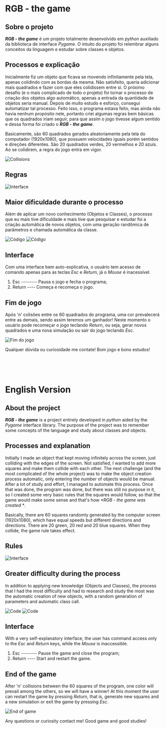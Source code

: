 # RGB - the game

## Sobre o projeto

_**RGB - the game**_ é um projeto totalmente desenvolvido em _python_ auxiliado da biblioteca de interface _Pygame_. O intuito do projeto foi relembrar alguns conceitos da linguagem e estudar sobre classes e objetos.

## Processos e explicação

Inicialmente fiz um objeto que ficava se movendo infinitamente pela tela, apenas colidindo com as bordas da mesma. Não satisfeito, queria adicionar mais quadrados e fazer com que eles colidissem entre si. O próximo desafio (e o mais complicado de todo o projeto) foi tornar o processo de criação dos objetos algo automático, apenas a entrada da quantidade de objetos seria manual. Depois de muito estudo e esforço, consegui automatizar tal processo. Feito isso, o programa estava feito, mas ainda não havia nenhum propósito nele, portanto criei algumas regras bem básicas que os quadrados iriam seguir, para que assim o jogo tivesse algum sentido e dessa forma foi criado o _**RGB - the game**_.

Basicamente, são 60 quadrados gerados aleatoriamente pela tela do computador (1920x1080), que possuem velocidades iguais porém sentidos e direções diferentes. São 20 quadrados verdes, 20 vermelhos e 20 azuis. Ao se colidirem, a regra do jogo entra em vigor.

![Collisions][collisions]

## Regras

![Interface][interface]

## Maior dificuldade durante o processo

Além de aplicar um novo conhecimento (Objetos e Classes), o processo que eu mais tive dificuldade e mais tive que pesquisar e estudar foi a criação automática de novos objetos, com uma geração randômica de parâmetros e chamada automática da classe.

![Código][code_1]
![Código][code_2]

## Interface

Com uma interface bem auto-explicativa, o usuário tem acesso de comando apenas para as teclas _Esc_ e _Return_, já o _Mouse_ é inacessível.

1. Esc -------- Pausa o jogo e fecha o programa;
2. Return ---- Começa e recomeça o jogo.

## Fim de jogo

Após 'n' colisões entre os 60 quadrados do programa, uma cor prevalecerá entre as demais, sendo assim teremos um ganhador! Neste momento o usuário pode recomeçar o jogo teclando _Return_, ou seja, gerar novos quadrados e uma nova simulação ou sair do jogo teclando _Esc_.

![Fim do jogo][end]

Qualquer dúvida ou curiosidade me contate! Bom jogo e bons estudos!

<br />
<br />
<br />

# English Version

## About the project

_**RGB - the game**_ is a project entirely developed in _python_ aided by the _Pygame_ interface library. The purpose of the project was to remember some concepts of the language and study about classes and objects.

## Processes and explanation

Initially I made an object that kept moving infinitely across the screen, just colliding with the edges of the screen. Not satisfied, I wanted to add more squares and make them collide with each other. The next challenge (and the most complicated of the whole project) was to make the object creation process automatic, only entering the number of objects would be manual. After a lot of study and effort, I managed to automate this process. Once that was done, the program was done, but there was still no purpose in it, so I created some very basic rules that the squares would follow, so that the game would make some sense and that's how _\**RGB - the game* was created \*_.

Basically, there are 60 squares randomly generated by the computer screen (1920x1080), which have equal speeds but different directions and directions. There are 20 green, 20 red and 20 blue squares. When they collide, the game rule takes effect.

## Rules

![Interface][interface]

## Greater difficulty during the process

In addition to applying new knowledge (Objects and Classes), the process that I had the most difficulty and had to research and study the most was the automatic creation of new objects, with a random generation of parameters and automatic class call.

![Code][code_1]
![Code][code_2]

## Interface

With a very self-explanatory interface, the user has command access only to the _Esc_ and _Return_ keys, while the _Mouse_ is inaccessible.

1. Esc -------- Pause the game and close the program;
2. Return ---- Start and restart the game.

## End of the game

After 'n' collisions between the 60 squares of the program, one color will prevail among the others, so we will have a winner! At this moment the user can restart the game by pressing _Return_, that is, generate new squares and a new simulation or exit the game by pressing _Esc_.

![End of game][end]

Any questions or curiosity contact me! Good game and good studies!

[interface]: images/interface.png
[collisions]: images/collisions.png
[end]: images/end.png
[code_1]: images/code_1.png
[code_2]: images/code_2.png
